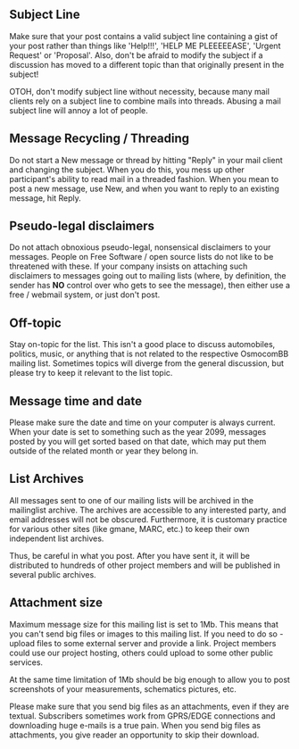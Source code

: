 ## Subject Line ##

Make sure that your post contains a valid subject line containing a gist of your post rather than things like 'Help!!!', 'HELP ME PLEEEEEASE', 'Urgent Request' or 'Proposal'. Also, don't be afraid to modify the subject if a discussion has moved to a different topic than that originally present in the subject!

OTOH, don't modify subject line without necessity, because many mail clients rely on a subject line to combine mails into threads. Abusing a mail subject line will annoy a lot of people.

## Message Recycling / Threading ##

Do not start a New message or thread by hitting "Reply" in your mail client and changing the subject. When you do this, you mess up other participant's ability to read mail in a threaded fashion. When you mean to post a new message, use New, and when you want to reply to an existing message, hit Reply.

## Pseudo-legal disclaimers ##

Do not attach obnoxious pseudo-legal, nonsensical disclaimers to your messages. People on Free Software / open source lists do not like to be threatened with these. If your company insists on attaching such disclaimers to messages going out to mailing lists (where, by definition, the sender has **NO** control over who gets to see the message), then either use a free / webmail system, or just don't post.

## Off-topic ##

Stay on-topic for the list. This isn't a good place to discuss automobiles, politics, music, or anything that is not related to the respective OsmocomBB mailing list. Sometimes topics will diverge from the general discussion, but please try to keep it relevant to the list topic.

## Message time and date ##

Please make sure the date and time on your computer is always current. When your date is set to something such as the year 2099, messages posted by you will get sorted based on that date, which may put them outside of the related month or year they belong in.

## List Archives ##

All messages sent to one of our mailing lists will be archived in the mailinglist archive. The archives are accessible to any interested party, and email addresses will not be obscured.  Furthermore, it is customary practice for various other sites (like gmane, MARC, etc.) to keep their own independent list archives.

Thus, be careful in what you post.  After you have sent it, it will be distributed to hundreds of other project members and will be published in several public archives.

## Attachment size ##

Maximum message size for this mailing list is set to 1Mb. This means that you can't send big files or images to this mailing list. If you need to do so - upload files to some external server and provide a link. Project members could use our project hosting, others could upload to some other public services.

At the same time limitation of 1Mb should be big enough to allow you to post screenshots of your measurements, schematics pictures, etc.

Please make sure that you send big files as an attachments, even if they are textual. Subscribers sometimes work from GPRS/EDGE connections and downloading huge e-mails is a true pain. When you send big files as attachments, you give reader an opportunity to skip their download.